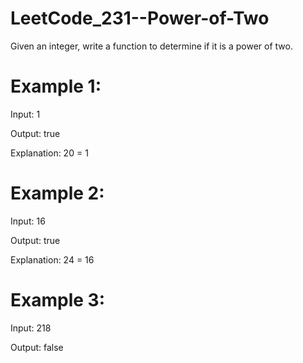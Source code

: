 # LeetCode_231--Power-of-Two

Given an integer, write a function to determine if it is a power of two.

# Example 1:

Input: 1

Output: true 

Explanation: 20 = 1

# Example 2:

Input: 16

Output: true

Explanation: 24 = 16

# Example 3:

Input: 218

Output: false
